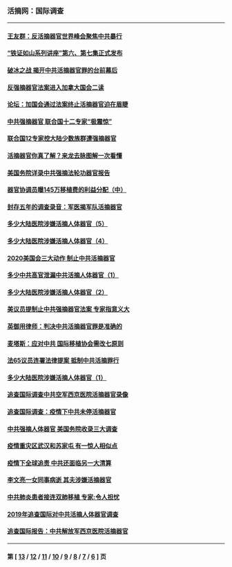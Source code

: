 ### 活摘网：国际调查
---
#### [王友群：反活摘器官世界峰会聚焦中共暴行](../../pages/nf5947/n13250738.md?10150430) 
#### [“铁证如山系列讲座”第六、第七集正式发布](../../pages/nf5947/n13106287.md?10150430) 
#### [破冰之战 揭开中共活摘器官罪的台前幕后](../../pages/nf5947/n13082457.md?10150430) 
#### [反强摘器官法案进入加拿大国会二读](../../pages/nf5947/n13033450.md?10150430) 
#### [论坛：加国会通过法案终止活摘器官迫在眉睫](../../pages/nf5947/n13029839.md?10150430) 
#### [中共强摘器官 联合国十二专家“极震惊”](../../pages/nf5947/n13024313.md?10150430) 
#### [联合国12专家控大陆少数族群遭强摘器官](../../pages/nf5947/n13023877.md?10150430) 
#### [活摘器官你真了解？来龙去脉图解一次看懂](../../pages/nf5947/n13013820.md?10150430) 
#### [美国务院详录中共强摘法轮功器官报告](../../pages/nf5947/n12944519.md?10150430) 
#### [器官协调员曝145万移植费的利益分配（中）](../../pages/nf5947/n12894547.md?10150430) 
#### [封存五年的调查录音：军医揭军队活摘器官](../../pages/nf5947/n12798692.md?10150430) 
#### [多少大陆医院涉嫌活摘人体器官（5）](../../pages/nf5947/n12768383.md?10150430) 
#### [多少大陆医院涉嫌活摘人体器官（4）](../../pages/nf5947/n12664434.md?10150430) 
#### [2020美国会三大动作 制止中共活摘器官](../../pages/nf5947/n12682004.md?10150430) 
#### [多少中共高官泄漏中共活摘人体器官（1）](../../pages/nf5947/n12671234.md?10150430) 
#### [多少大陆医院涉嫌活摘人体器官（2）](../../pages/nf5947/n12655589.md?10150430) 
#### [美议员提制止中共强摘器官法案 专家指意义大](../../pages/nf5947/n12630561.md?10150430) 
#### [英御用律师：判决中共活摘器官罪是准确的](../../pages/nf5947/n12580740.md?10150430) 
#### [麦塔斯：应对中共 国际移植协会需改七原则](../../pages/nf5947/n12514711.md?10150430) 
#### [法65议员连署法律提案 抵制中共活摘罪行](../../pages/nf5947/n12437047.md?10150430) 
#### [多少大陆医院涉嫌活摘人体器官（1）](../../pages/nf5947/n12414284.md?10150430) 
#### [追查国际调查中共空军西京医院活摘器官录像](../../pages/nf5947/n12348837.md?10150430) 
#### [追查国际调查：疫情下中共未停活摘器官](../../pages/nf5947/n12273415.md?10150430) 
#### [中共强摘人体器官 美国务院收录三大调查](../../pages/nf5947/n12181488.md?10150430) 
#### [疫情重灾区武汉和苏家屯 有一惊人相似点](../../pages/nf5947/n12150824.md?10150430) 
#### [疫情下全球追责 中共还面临另一大清算](../../pages/nf5947/n12070397.md?10150430) 
#### [李文亮一女同事病逝 其夫涉嫌活摘器官](../../pages/nf5947/n11957882.md?10150430) 
#### [中共肺炎患者接连双肺移植 专家:令人担忧](../../pages/nf5947/n11945516.md?10150430) 
#### [2019年追查国际对中共活摘人体器官调查](../../pages/nf5947/n11917733.md?10150430) 
#### [追查国际报告：中共解放军西京医院活摘器官](../../pages/nf5947/n11838359.md?10150430) 

---
#### 第 [ [13](./13.md?10150430) / [12](./12.md?10150430) / [11](./11.md?10150430) / [10](./10.md?10150430) / [9](./9.md?10150430) / [8](./8.md?10150430) / [7](./7.md?10150430) / [6](./6.md?10150430) ] 页
